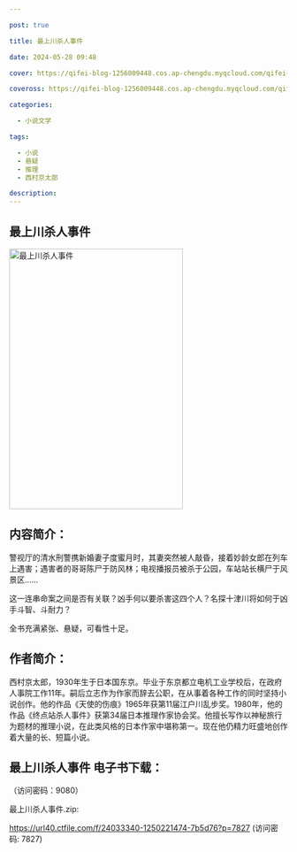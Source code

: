 ```yaml
---

post: true

title: 最上川杀人事件

date: 2024-05-28 09:48

cover: https://qifei-blog-1256009448.cos.ap-chengdu.myqcloud.com/qifei-blog/65fad14a9f345e8d033414d4.jpg

coveross: https://qifei-blog-1256009448.cos.ap-chengdu.myqcloud.com/qifei-blog/65fad14a9f345e8d033414d4.jpg

categories:

  - 小说文学

tags:

  - 小说
  - 悬疑
  - 推理
  - 西村京太郎

description:
---
```


## 最上川杀人事件
<img alt="最上川杀人事件 " class="aligncenter loaded" data-was-processed="true" decoding="async" fetchpriority="high" height="471" src="https://qifei-blog-1256009448.cos.ap-chengdu.myqcloud.com/qifei-blog/65fad14a9f345e8d033414d4.jpg" style="cursor: zoom-in;" width="314"/>

## 内容简介：

警视厅的清水刑警携新婚妻子度蜜月时，其妻突然被人敲昏，接着妙龄女郎在列车上遇害；遇害者的哥哥陈尸于防风林；电视播报员被杀于公园，车站站长横尸于风景区……

这一连串命案之间是否有关联？凶手何以要杀害这四个人？名探十津川将如何于凶手斗智、斗耐力？

全书充满紧张、悬疑，可看性十足。

## 作者简介：

西村京太郎，1930年生于日本国东京。毕业于东京都立电机工业学校后，在政府人事院工作11年。嗣后立志作为作家而辞去公职，在从事着各种工作的同时坚持小说创作。他的作品《天使的伤痕》1965年获第11届江户川乱步奖。1980年，他的作品《终点站杀人事件》获第34届日本推理作家协会奖。他擅长写作以神秘旅行为题材的推理小说，在此类风格的日本作家中堪称第一。现在他仍精力旺盛地创作着大量的长、短篇小说。

## 最上川杀人事件 电子书下载：

 （访问密码：9080）

最上川杀人事件.zip: 

https://url40.ctfile.com/f/24033340-1250221474-7b5d76?p=7827 (访问密码: 7827)
